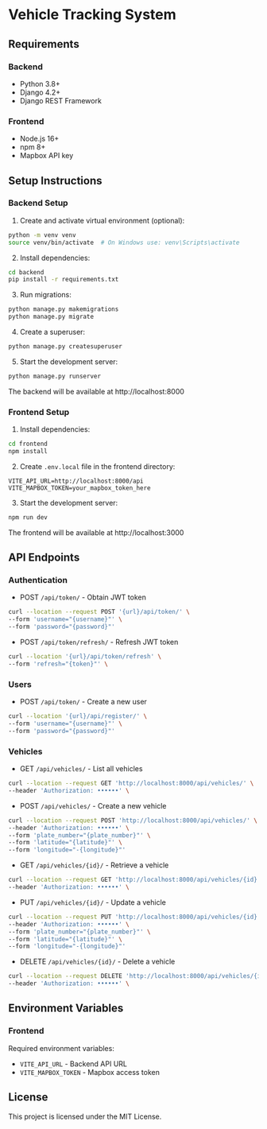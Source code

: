 # Vehicle Tracking System

## Requirements

### Backend
- Python 3.8+
- Django 4.2+
- Django REST Framework

### Frontend
- Node.js 16+
- npm 8+
- Mapbox API key

## Setup Instructions

### Backend Setup

1. Create and activate virtual environment (optional):
```bash
python -m venv venv
source venv/bin/activate  # On Windows use: venv\Scripts\activate
```

2. Install dependencies:
```bash
cd backend
pip install -r requirements.txt
```

3. Run migrations:
```bash
python manage.py makemigrations
python manage.py migrate
```

4. Create a superuser:
```bash
python manage.py createsuperuser
```

5. Start the development server:
```bash
python manage.py runserver
```

The backend will be available at http://localhost:8000

### Frontend Setup

1. Install dependencies:
```bash
cd frontend
npm install
```

2. Create `.env.local` file in the frontend directory:
```env
VITE_API_URL=http://localhost:8000/api
VITE_MAPBOX_TOKEN=your_mapbox_token_here
```

3. Start the development server:
```bash
npm run dev
```

The frontend will be available at http://localhost:3000

## API Endpoints

### Authentication
- POST `/api/token/` - Obtain JWT token
```bash
curl --location --request POST '{url}/api/token/' \
--form 'username="{username}"' \
--form 'password="{password}"'
```
- POST `/api/token/refresh/` - Refresh JWT token
```bash
curl --location '{url}/api/token/refresh' \
--form 'refresh="{token}"' \
```

### Users
- POST `/api/token/` - Create a new user
```bash
curl --location '{url}/api/register/' \
--form 'username="{username}"' \
--form 'password="{password}"'
```


### Vehicles
- GET `/api/vehicles/` - List all vehicles
```bash
curl --location --request GET 'http://localhost:8000/api/vehicles/' \
--header 'Authorization: ••••••' \
```

- POST `/api/vehicles/` - Create a new vehicle
```bash
curl --location --request POST 'http://localhost:8000/api/vehicles/' \
--header 'Authorization: ••••••' \
--form 'plate_number="{plate_number}"' \
--form 'latitude="{latitude}"' \
--form 'longitude="-{longitude}"'
```

- GET `/api/vehicles/{id}/` - Retrieve a vehicle
```bash
curl --location --request GET 'http://localhost:8000/api/vehicles/{id}' \
--header 'Authorization: ••••••' \
```
- PUT `/api/vehicles/{id}/` - Update a vehicle
```bash
curl --location --request PUT 'http://localhost:8000/api/vehicles/{id}' \
--header 'Authorization: ••••••' \
--form 'plate_number="{plate_number}"' \
--form 'latitude="{latitude}"' \
--form 'longitude="-{longitude}"'
```
- DELETE `/api/vehicles/{id}/` - Delete a vehicle
```bash
curl --location --request DELETE 'http://localhost:8000/api/vehicles/{id}' \
--header 'Authorization: ••••••' \
```

## Environment Variables

### Frontend
Required environment variables:
- `VITE_API_URL` - Backend API URL
- `VITE_MAPBOX_TOKEN` - Mapbox access token


## License

This project is licensed under the MIT License.
